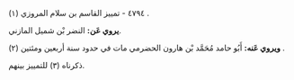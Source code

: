 ٤٧٩٤ - تمييز القاسم بن سلام المروزي (١) .

**يروي عَن:** النضر بْن شميل المازني.

**ويروي عَنه:** أَبُو حامد مُحَمَّد بْن هارون الحضرمي مات في حدود سنة أربعين ومئتين (٢) .

ذكرناه (٣) للتمييز بينهم.